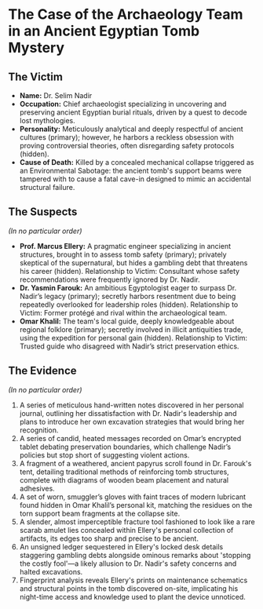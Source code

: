 # The Case of the Archaeology Team in an Ancient Egyptian Tomb Mystery

## The Victim
- **Name:** Dr. Selim Nadir
- **Occupation:** Chief archaeologist specializing in uncovering and preserving ancient Egyptian burial rituals, driven by a quest to decode lost mythologies.
- **Personality:** Meticulously analytical and deeply respectful of ancient cultures (primary); however, he harbors a reckless obsession with proving controversial theories, often disregarding safety protocols (hidden).
- **Cause of Death:** Killed by a concealed mechanical collapse triggered as an Environmental Sabotage: the ancient tomb's support beams were tampered with to cause a fatal cave-in designed to mimic an accidental structural failure.

## The Suspects
*(In no particular order)*
- **Prof. Marcus Ellery:** A pragmatic engineer specializing in ancient structures, brought in to assess tomb safety (primary); privately skeptical of the supernatural, but hides a gambling debt that threatens his career (hidden). Relationship to Victim: Consultant whose safety recommendations were frequently ignored by Dr. Nadir.
- **Dr. Yasmin Farouk:** An ambitious Egyptologist eager to surpass Dr. Nadir’s legacy (primary); secretly harbors resentment due to being repeatedly overlooked for leadership roles (hidden). Relationship to Victim: Former protégé and rival within the archaeological team.
- **Omar Khalil:** The team's local guide, deeply knowledgeable about regional folklore (primary); secretly involved in illicit antiquities trade, using the expedition for personal gain (hidden). Relationship to Victim: Trusted guide who disagreed with Nadir’s strict preservation ethics.

## The Evidence
*(In no particular order)*
1. A series of meticulous hand-written notes discovered in her personal journal, outlining her dissatisfaction with Dr. Nadir's leadership and plans to introduce her own excavation strategies that would bring her recognition.
2. A series of candid, heated messages recorded on Omar’s encrypted tablet debating preservation boundaries, which challenge Nadir’s policies but stop short of suggesting violent actions.
3. A fragment of a weathered, ancient papyrus scroll found in Dr. Farouk's tent, detailing traditional methods of reinforcing tomb structures, complete with diagrams of wooden beam placement and natural adhesives.
4. A set of worn, smuggler’s gloves with faint traces of modern lubricant found hidden in Omar Khalil’s personal kit, matching the residues on the torn support beam fragments at the collapse site.
5. A slender, almost imperceptible fracture tool fashioned to look like a rare scarab amulet lies concealed within Ellery's personal collection of artifacts, its edges too sharp and precise to be ancient.
6. An unsigned ledger sequestered in Ellery's locked desk details staggering gambling debts alongside ominous remarks about 'stopping the costly fool'—a likely allusion to Dr. Nadir's safety concerns and halted excavations.
7. Fingerprint analysis reveals Ellery's prints on maintenance schematics and structural points in the tomb discovered on-site, implicating his night-time access and knowledge used to plant the device unnoticed.
